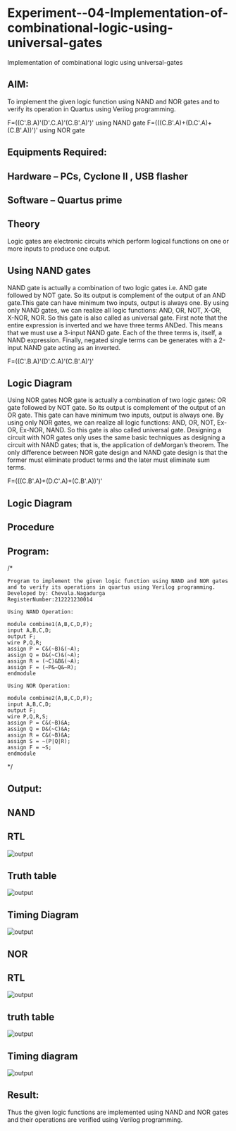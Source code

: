 # Experiment--04-Implementation-of-combinational-logic-using-universal-gates
Implementation of combinational logic using universal-gates
 
## AIM:
To implement the given logic function using NAND and NOR gates and to verify its operation in Quartus using Verilog programming.

F=((C'.B.A)'(D'.C.A)'(C.B'.A)')' using NAND gate
F=(((C.B'.A)+(D.C'.A)+(C.B'.A))')' using NOR gate
## Equipments Required:
## Hardware – PCs, Cyclone II , USB flasher
## Software – Quartus prime


## Theory
Logic gates are electronic circuits which perform logical functions on one or more inputs to produce one output. 

## Using NAND gates
NAND gate is actually a combination of two logic gates i.e. AND gate followed by NOT gate. So its output is complement of the output of an AND gate.This gate can have minimum two inputs, output is always one. By using only NAND gates, we can realize all logic functions: AND, OR, NOT, X-OR, X-NOR, NOR. So this gate is also called as universal gate. First note that the entire expression is inverted and we have three terms ANDed. This means that we must use a 3-input NAND gate. Each of the three terms is, itself, a NAND expression. Finally, negated single terms can be generates with a 2-input NAND gate acting as an inverted.

F=((C'.B.A)'(D'.C.A)'(C.B'.A)')'

## Logic Diagram

Using NOR gates
NOR gate is actually a combination of two logic gates: OR gate followed by NOT gate. So its output is complement of the output of an OR gate. This gate can have minimum two inputs, output is always one. By using only NOR gates, we can realize all logic functions: AND, OR, NOT, Ex-OR, Ex-NOR, NAND. So this gate is also called universal gate. Designing a circuit with NOR gates only uses the same basic techniques as designing a circuit with NAND gates; that is, the application of deMorgan’s theorem. The only difference between NOR gate design and NAND gate design is that the former must eliminate product terms and the later must eliminate sum terms.

F=(((C.B'.A)+(D.C'.A)+(C.B'.A))')'

## Logic Diagram
## Procedure
## Program:
/*
```
Program to implement the given logic function using NAND and NOR gates and to verify its operations in quartus using Verilog programming.
Developed by: Chevula.Nagadurga
RegisterNumber:212221230014

Using NAND Operation:

module combine1(A,B,C,D,F);
input A,B,C,D;
output F;
wire P,Q,R;
assign P = C&(~B)&(~A);
assign Q = D&(~C)&(~A);
assign R = (~C)&B&(~A);
assign F = (~P&~Q&~R);
endmodule

Using NOR Operation:

module combine2(A,B,C,D,F);
input A,B,C,D;
output F;
wire P,Q,R,S;
assign P = C&(~B)&A;
assign Q = D&(~C)&A;
assign R = C&(~B)&A;
assign S = ~(P|Q|R);
assign F = ~S;
endmodule
```  
*/

## Output:
## NAND
## RTL
![output](./d1.png)
## Truth table
![output](./d2.png)
## Timing Diagram
![output](./d3.png)

## NOR
## RTL
![output](./d4.png)
## truth table
![output](./d5.png)
## Timing diagram
![output](./d6.png)

## Result:
Thus the given logic functions are implemented using NAND and NOR gates and their operations are verified using Verilog programming.

